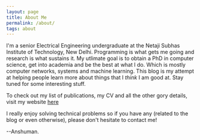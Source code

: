 ```yaml
---
layout: page
title: About Me
permalink: /about/
tags: about
---
```


I'm a senior Electrical Engineering undergraduate at the Netaji Subhas Institute of Technology, New Delhi. Programming is what gets me going and research is what sustains it. My utlimate goal is to obtain a PhD in computer science, get into academia and be the best at what I do. Which is mostly computer networks, systems and machine learning. This blog is my attempt at helping people learn more about things that I *think* I am good at. Stay tuned for some interesting stuff.

To check out my list of publications, my CV and all the other gory details, visit my website [here](anshuman23.github.io)

I really enjoy solving technical problems so if you have any (related to the blog or even otherwise), please don't hesitate to contact me!  

--Anshuman.
